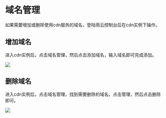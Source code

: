 # 域名管理

如果需要增加或删除使用cdn服务的域名，登陆雨云控制台后在cdn实例下操作。

## 增加域名

进入cdn实例后，点击域名管理，然后点击添加域名，输入域名即可完成添加。

![](https://cn-sy1.rains3.com/rainyun-assets/pic/2024/10/20241016154540_2c49c5325b2adfdefa64e461c5c333e7.png)

## 删除域名

进入cdn实例后，点击域名管理，找到需要删除的域名，点击管理，然后点击删除即可。

![](https://cn-sy1.rains3.com/rainyun-assets/pic/2024/10/20241016154814_40b64a66def11b44c303c44aed61aba5.png)



